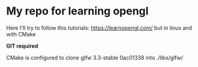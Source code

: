# My repo for learning opengl

Here I'll try to follow this tutorials: https://learnopengl.com/
but in linux and with CMake

**GIT required**

CMake is configured to clone glfw 3.3-stable 0ac01338 into ./libs/glfw/
